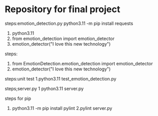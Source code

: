# Repository for final project

steps:emotion_detection.py
python3.11 -m pip install requests
1. python3.11
2. from emotion_detection import emotion_detector
3. emotion_detector("I love this new technology")
 
 steps:
 1. from EmotionDetection.emotion_detection import emotion_detector
 2. emotion_detector("I love this new technology")

 steps:unit test
 1.python3.11 test_emotion_detection.py

 steps;server.py
 1 python3.11 server.py

 steps for pip
 1. python3.11 -m pip install pylint
 2.pylint server.py